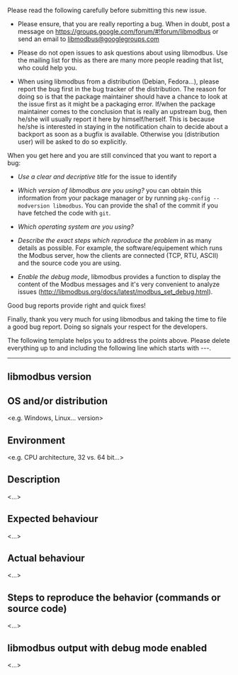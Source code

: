 Please read the following carefully before submitting this new issue.

- Please ensure, that you are really reporting a bug. When in doubt, post a
  message on <https://groups.google.com/forum/#!forum/libmodbus> or send an
  email to libmodbus@googlegroups.com

- Please do not open issues to ask questions about using libmodbus. Use the
  mailing list for this as there are many more people reading that list, who
  could help you.

- When using libmodbus from a distribution (Debian, Fedora...), please report
  the bug first in the bug tracker of the distribution. The reason for doing so
  is that the package maintainer should have a chance to look at the issue first
  as it might be a packaging error. If/when the package maintainer comes to the
  conclusion that is really an upstream bug, then he/she will usually report it
  here by himself/herself. This is because he/she is interested in staying in
  the notification chain to decide about a backport as soon as a bugfix is
  available. Otherwise you (distribution user) will be asked to do so
  explicitly.

When you get here and you are still convinced that you want to report a bug:

- *Use a clear and decriptive title* for the issue to identify

- *Which version of libmodbus are you using?* you can obtain this information
   from your package manager or by running `pkg-config --modversion libmodbus`.
   You can provide the sha1 of the commit if you have fetched the code with `git`.

- *Which operating system are you using?*

- *Describe the exact steps which reproduce the problem* in as many details as
   possible. For example, the software/equipement which runs the Modbus server, how
   the clients are connected (TCP, RTU, ASCII) and the source code you are using.

- *Enable the debug mode*, libmodbus provides a function to display the content
   of the Modbus messages and it's very convenient to analyze issues
   (<http://libmodbus.org/docs/latest/modbus_set_debug.html>).

Good bug reports provide right and quick fixes!

Finally, thank you very much for using libmodbus and taking the time to
file a good bug report. Doing so signals your respect for the developers.

The following template helps you to address the points above. Please delete
everything up to and including the following line which starts with ---.

---

## libmodbus version

  <libmodbus version or sha1 of the latest commit>

## OS and/or distribution

  <e.g. Windows, Linux... version>

## Environment

  <e.g. CPU architecture, 32 vs. 64 bit...>

## Description

  <...>

## Expected behaviour

  <...>

## Actual behaviour

  <...>

## Steps to reproduce the behavior (commands or source code)

  <...>

## libmodbus output with debug mode enabled

  <...>
